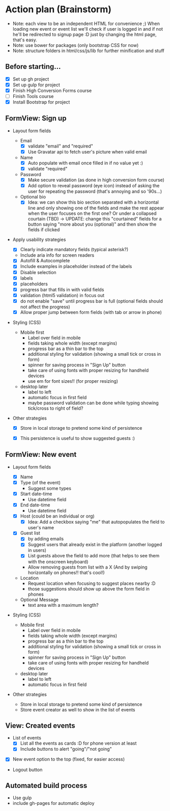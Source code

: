 # Action plan (Brainstorm)

* Note: each view to be an independent HTML for convenience ;) When loading new event or event list we'll check if user is logged in and if not he'll be redirected to signup page :D just by changing the html page, that's easy.
* Note: use bower for packages (only bootstrap CSS for now)
* Note: structure folders in html/css/js/lib for further minification and stuff

## Before starting...
- [x] Set up gh project
- [x] Set up gulp for project
- [x] Finish High Conversion Forms course
- [ ] Finish Tools course
- [x] Install Bootstrap for project

## FormView: Sign up
- Layout form fields
  - Email
    - [x] validate "email" and "required"
    - [x] Use Gravatar api to fetch user's picture when valid email
  - Name
    - [x] Auto populate with email once filled in if no value yet :)
    - [x] validate "required"
  - Password
    - [x] Make secure validation (as done in high conversion form course)
    - [x] Add option to reveal password (eye icon) instead of asking the user for repeating the password (that's annoying and so '90s...)
  - Optional bio
    - [x] Idea: we can show this bio section separated with a horizontal line and only showing one of the fields and make the rest appear when the user focuses on the first one? Or under a collapsed courtain (TBD)
      -> UPDATE: change this "courtained" fields for a button saying "more about you (optional)" and then show the fields if clicked

- Apply usability strategies
  - [x] Clearly indicate mandatory fields (typical asterisk?)
  - Include aria info for screen readers
  - [x] Autofill & Autocomplete
  - [x] Include examples in placeholder instead of the labels
  - [x] Disable selection
  - [x] labels
  - [x] placeholders
  - [x] progress bar that fills in with valid fields
  - [x] validation (html5 validation) in focus out
  - [x] do not enable "save" until progress bar is full (optional fields should not affect the progress)
  - [x] Allow proper jump between form fields (with tab or arrow in phone)

- Styling (CSS)
  - Mobile first
    - Label over field in mobile
    - fields taking whole width (except margins)
    - progress bar as a thin bar to the top
    - additional styling for validation (showing a small tick or cross in form)
    - spinner for saving process in "Sign Up" button
    - take care of using fonts with proper resizing for handheld devices
    - use em for font sizes!! (for proper resizing)
  - desktop later
    - label to left
    - automatic focus in first field
    - maybe password validation can be done while typing showing tick/cross to right of field?

- Other strategies
  - [x] Store in local storage to pretend some kind of persistence
  - [x] This persistence is useful to show suggested guests :)


## FormView: New event
- Layout form fields
  - [x] Name
  - [x] Type (of the event)
    - Suggest some types
  - [x] Start date-time
    - Use datetime field
  - [x] End date-time
    - Use datetime field
  - [x] Host (could be an individual or org)
    - [x] Idea: Add a checkbox saying "me" that autopopulates the field to user's name
  - [x] Guest list
    - [x] by adding emails
    - [x] Suggest users that already exist in the platform (another logged in users)
    - [x] List guests above the field to add more (that helps to see them with the onscreen keyboard)
    - Allow removing guests from list with a X (And by swiping horizontally on phones!! that's cool!)
  - Location
    - Request location when focusing to suggest places nearby :D
    - those suggestions should show up above the form field in phones
  - Optional Message
    - text area with a maximum length?

- Styling (CSS)
  - Mobile first
    - Label over field in mobile
    - fields taking whole width (except margins)
    - progress bar as a thin bar to the top
    - additional styling for validation (showing a small tick or cross in form)
    - spinner for saving process in "Sign Up" button
    - take care of using fonts with proper resizing for handheld devices
  - desktop later
    - label to left
    - automatic focus in first field

- Other strategies
  - Store in local storage to pretend some kind of persistence
  - Store event creator as well to show in the list of events


## View: Created events
- List of events
  - [x] List all the events as cards :D for phone version at least
  - [x] Include buttons to alert "going"/"not going"
- [x] New event option to the top (fixed, for easier access)
- Logout button


## Automated build process
- Use gulp
- include gh-pages for automatic deploy
